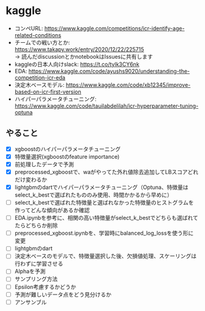 # kaggle
* コンペURL: <https://www.kaggle.com/competitions/icr-identify-age-related-conditions>
* チームでの戦い方とか: <https://www.takapy.work/entry/2020/12/22/225715> \
-> 読んだdiscussionとかnotebookはIssuesに共有します
* kaggleの日本人向けslack: <https://t.co/tylk3CY6nk>
* EDA: <https://www.kaggle.com/code/ayushs9020/understanding-the-competition-icr-eda>
* 決定木ベースモデル: <https://www.kaggle.com/code/xb12345/improve-based-on-icr-first-version>
* ハイパーパラメータチューニング: <https://www.kaggle.com/code/tauilabdelilah/icr-hyperparameter-tuning-optuna>
## やること
- [x] xgboostのハイパーパラメータチューニング
- [x] 特徴量選択(xgboostのfeature importance)
- [x] 前処理したデータで予測
- [x] preprocessed_xgboostで、waがやってた外れ値除去追加してLBスコアどれだけ変わるか
- [x] lightgbmのdartでハイパーパラメータチューニング（Optuna、特徴量はselect_k_bestで選ばれたもののみ使用、時間かかるから早めに）
- [ ] select_k_bestで選ばれた特徴量と選ばれなかった特徴量のヒストグラムを作ってどんな傾向があるか確認
- [ ] EDA.ipynbを参考に、相関の高い特徴量がselect_k_bestでどちらも選ばれてたらどちらか削除
- [ ] preprocessed_xgboost.ipynbを、学習時にbalanced_log_lossを使う形に変更
- [ ] lightgbmのdart
- [ ] 決定木ベースのモデルで、特徴量選択した後、欠損値処理、スケーリングは行わずに学習させる
- [ ] Alphaを予測
- [ ] サンプリング方法
- [ ] Epsilon考慮するかどうか
- [ ] 予測が難しいデータ点をどう見分けるか
- [ ] アンサンブル
